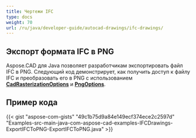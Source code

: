 ```yaml
---
title: Чертежи IFC
type: docs
weight: 70
url: /ru/java/developer-guide/autocad-drawings/ifc-drawings/
---
```


## **Экспорт формата IFC в PNG**

Aspose.CAD для Java позволяет разработчикам экспортировать файл IFC в PNG. Следующий код демонстрирует, как получить доступ к файлу IFC и преобразовать его в PNG с использованием [**CadRasterizationOptions**](https://reference.aspose.com/cad/java/com.aspose.cad.imageoptions/CadRasterizationOptions) и [**PngOptions**](https://reference.aspose.com/cad/java/com.aspose.cad.imageoptions/PngOptions).

## Пример кода

{{< gist "aspose-com-gists" "49c1b75d9a84e149ecf374ece2c2597d" "Examples-src-main-java-com-aspose-cad-examples-IFCDrawings-ExportIFCToPNG-ExportIFCToPNG.java" >}}

